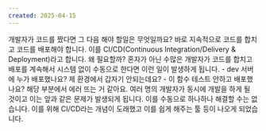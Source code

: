 ```yaml
---
created: 2025-04-15
---
```

개발자가 코드를 짰다면 그 다음 해야 할일은 무엇일까요? 바로 지속적으로 코드를 합치고 코드를 배포해야 합니다. 이를 CI/CD(Continuous Integration/Delivery & Deployment)라고 합니다. 왜 필요할까? 혼자가 아닌 수많은 개발자가 코드를 합치고 배포를 계속해서 시스템 없이 수동으로 한다면 이런 일이 발생하게 됩니다. - dev 서버에 누가 배포했나요? 제 환경에서 갑자기 안되는데요? - 이 함수 테스트 안하고 배포했나요? 해당 부분에서 에러 뜨는 거 같아요. 여러 명의 개발자가 동시에 개발을 하게 될 것이고 이는 앞과 같은 문제가 발생되게 됩니다. 이를 수동으로 하나하나 해결할 수는 없습니다. 이를 위해 CI/CD라는 개념이 도래했고 이를 쉽게 해주는 툴 등이 나오게 되었습니다.